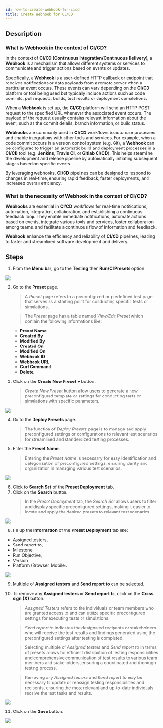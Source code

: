 ```yaml
---
id: how-to-create-webhook-for-cicd
title: Create Webhook for CI/CD
---
```


## Description  

### What is Webhook in the context of CI/CD?

In the context of **CI/CD (Continuous Integration/Continuous Delivery)**, a **Webhook** is a mechanism that allows different systems or services to communicate and trigger actions based on events or updates.  

Specifically, a **Webhook** is a user-defined HTTP callback or endpoint that receives notifications or data payloads from a remote server when a particular event occurs. These events can vary depending on the **CI/CD** platform or tool being used but typically include actions such as code commits, pull requests, builds, test results or deployment completions.  

When a **Webhook** is set up, the **CI/CD** platform will send an HTTP POST request to the specified URL whenever the associated event occurs. The payload of the request usually contains relevant information about the event, such as the commit details, branch information, or build status.  

**Webhooks** are commonly used in **CI/CD** workflows to automate processes and enable integrations with other tools and services. For example, when a code commit occurs in a version control system (e.g. Git), a **Webhook** can be configured to trigger an automatic build and deployment processes in a **CI/CD** tool (e.g. **Jenkins**, **Travis CI**, or **Gitlab CI/CD**). This helps steamline the development and release pipeline by automatically initiating subsequent stages based on specific events.  

By leveraging webhooks, **CI/CD** pipelines can be designed to respond to changes in real-time, ensuring rapid feedback, faster deployments, and increased overall efficiency.  

### What is the necessity of Webhook in the context of CI/CD?

**Webhooks** are essential in **CI/CD** workflows for real-time notifications, automation, integration, collaboration, and establishing a continuous feedback loop. They enable immediate notifications, automate actions based on events, integrate various tools and services, foster collaboration among teams, and facilitate a continuous flow of information and feedback.

**Webhook** enhance the efficiency and reliability of **CI/CD** pipelines, leading to faster and streamlined software development and delivery.

## Steps

1. From the **Menu bar**, go to the **Testing** then **Run/CI Presets** option.

![](/img/how-tos/how-to-create-webhook-for-cicd/run-ci.png)

2. Go to the **Preset** page.
   > A *Preset* page refers to a preconfigured or predefined test page that serves as a starting point for conducting specific tests or simulations.  

   > The *Preset* page has a table named *View/Edit Preset* which contain the following informations like:
    * **Preset Name**
    * **Created By**
    * **Modified By**
    * **Created On**
    * **Modified On**
    * **Webhook ID**
    * **Webhook URL**
    * **Curl Command**
    * **Delete**.
3. Click on the **Create New Preset +** button.
   > *Create New Preset* button allow users to generate a new preconfigured template or settings for conducting tests or simulations with specific parameters.

![](/img/how-tos/how-to-create-webhook-for-cicd/preset-pg.png)

4. Go to the **Deploy Presets** page.
   > The function of *Deploy Presets* page is to manage and apply preconfigured settings or configurations to relevant test scenarios for streamlined and standerdized testing processes.
5. Enter the **Preset Name**.
   > Entering the *Preset Name* is necessary for easy identification and categorization of preconfigured settings, ensuring clarity and organization in managing various test scenarios.

![](/img/how-tos/how-to-create-webhook-for-cicd/preset-name.png)

6. Click to **Search Set** of the **Preset Deployment** tab.
7. Click on the **Search** button.
   > In the *Preset Deployment* tab, the *Search Set* allows users to filter and display specific preconfigured settings, making it easier to locate and apply the desired presets to relevant test scenarios.

![](/img/how-tos/how-to-create-webhook-for-cicd/search-set.png)

8. Fill up the **Information** of the **Preset Deployment** tab like:
 * Assigned testers, 
 * Send report to, 
 * Milestone, 
 * Run Objective, 
 * Version 
 * Platform (Browser, Mobile).

![](/img/how-tos/how-to-create-webhook-for-cicd/preset-information.png)

9. Multiple of **Assigned testers** and **Send report to** can be selected.
10. To remove any **Assigned testers** or **Send report to**, click on the **Cross sign (X)** button.
    > *Assigned Testers* refers to the individuals or team members who are granted access to and can utilize specific preconfigured settings for executing tests or simulations.

    > *Send report to* indicates the designated recipents or stakeholders who will receive the test results and findings generated using the preconfigured settings after testing is completed.

    > Selecting multiple of *Assigned testers* and *Send report to* in terms of presets allows for efficient distribution of testing responsibilities and comprehensive communication of test results to various team members and stakeholders, ensuring a coordinated and thorough testing process.

    > Removing any *Assigned testers* and *Send report to* may be necessary to update or reassign testing responsibilities and recipents, ensuring the most relevant and up-to-date individuals receive the test tasks and results.

![](/img/how-tos/how-to-create-webhook-for-cicd/remove-report.png)

11. Click on the **Save** button.

![](/img/how-tos/how-to-create-webhook-for-cicd/save-preset.png)
